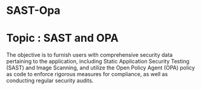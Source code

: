 # SAST-Opa

# Topic : SAST and OPA

The objective is to furnish users with comprehensive security data pertaining to the application, including Static Application Security Testing (SAST) and Image Scanning, and utilize the Open Policy Agent (OPA) policy as code to enforce rigorous measures for compliance, as well as conducting regular security audits.


